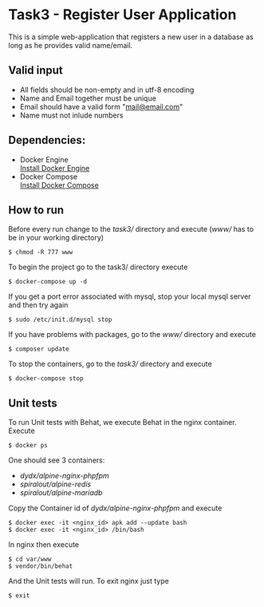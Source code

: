 # Task3 - Register User Application

This is a simple web-application that registers a new user in a database
as long as he provides valid name/email.

## Valid input
  - All fields should be non-empty and in utf-8 encoding
  - Name and Email together must be unique
  - Email should have a valid form "mail@email.com"
  - Name must not inlude numbers

## Dependencies:
  - Docker Engine  
    [Install Docker Engine](https://docs.docker.com/engine/installation/)
  - Docker Compose  
    [Install Docker Compose](https://docs.docker.com/compose/install/)

## How to run
Before every run change to the *task3/* directory and execute (*www/* has to be in your working directory)
```
$ chmod -R 777 www
```
To begin the project go to the task3/ directory execute
```
$ docker-compose up -d
```
If you get a port error associated with mysql, stop your local mysql server and then try again
```
$ sudo /etc/init.d/mysql stop
```
If you have problems with packages, go to the *www/* directory and execute
```
$ composer update
```
To stop the containers, go to the *task3/* directory and execute
```
$ docker-compose stop
```

## Unit tests
To run Unit tests with Behat, we execute Behat in the nginx container.  
Execute
```
$ docker ps
```
One should see 3 containers:
  - *dydx/alpine-nginx-phpfpm*
  - *spiralout/alpine-redis*
  - *spiralout/alpine-mariadb*   

Copy the Container id of *dydx/alpine-nginx-phpfpm* and execute
```
$ docker exec -it <nginx_id> apk add --update bash
$ docker exec -it <nginx_id> /bin/bash
```
In nginx then execute
```
$ cd var/www
$ vendor/bin/behat
```
And the Unit tests will run.
To exit nginx just type
```
$ exit
```
